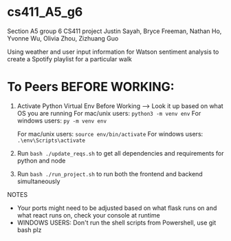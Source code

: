 # cs411_A5_g6
Section A5 group 6 CS411 project
Justin Sayah, Bryce Freeman, Nathan Ho, Yvonne Wu, Olivia Zhou, Zizhuang Guo

Using weather and user input information for Watson sentiment analysis to create a Spotify playlist for a particular walk

# To Peers BEFORE WORKING:

1) Activate Python Virtual Env Before Working --> Look it up based on what OS you are running
    For mac/unix users: ```python3 -m venv env```
    For windows users: ```py -m venv env```

    For mac/unix users: ```source env/bin/activate```
    For windows users:  ```.\env\Scripts\activate```

2) Run ```bash ./update_reqs.sh``` to get all dependencies and requirements for python and node

3) Run ```bash ./run_project.sh``` to run both the frontend and backend simultaneously

NOTES
- Your ports might need to be adjusted based on what flask runs on and what react runs on, check your console at runtime
- WINDOWS USERS: Don't run the shell scripts from Powershell, use git bash plz
